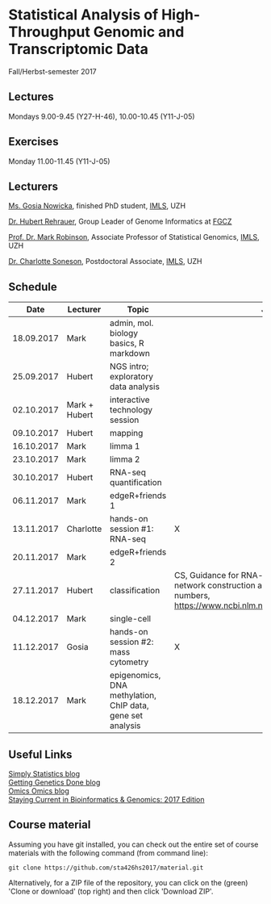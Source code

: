 # Statistical Analysis of High-Throughput Genomic and Transcriptomic Data 
Fall/Herbst-semester 2017

## Lectures
Mondays 9.00-9.45 (Y27-H-46), 10.00-10.45 (Y11-J-05)

## Exercises
Monday 11.00-11.45 (Y11-J-05)

## Lecturers

[Ms. Gosia Nowicka](https://www.researchgate.net/profile/Malgorzata_Nowicka), finished PhD student, [IMLS](http://www.imls.uzh.ch/index.html), UZH  

[Dr. Hubert Rehrauer](http://www.fgcz.ch/the-center/people/rehrauer.html), Group Leader of Genome Informatics at [FGCZ](http://www.fgcz.ch/)  

[Prof. Dr. Mark Robinson](http://www.imls.uzh.ch/research/robinson.html), Associate Professor of Statistical Genomics, [IMLS](http://www.imls.uzh.ch/index.html), UZH  

[Dr. Charlotte Soneson](http://csoneson.github.io/), Postdoctoral Associate, [IMLS](http://www.imls.uzh.ch/index.html), UZH  


## Schedule

| Date  | Lecturer | Topic | JC1 | JC2 
| --- | --- | --- | --- | --- | 
| 18.09.2017  | Mark  | admin, mol. biology basics, R markdown | | |
| 25.09.2017  | Hubert  | NGS intro; exploratory data analysis | | |
| 02.10.2017  | Mark + Hubert  | interactive technology session  | | |
| 09.10.2017  | Hubert  | mapping  | | |
| 16.10.2017  | Mark  | limma 1   | | |
| 23.10.2017  | Mark  | limma 2  | | |
| 30.10.2017  | Hubert  | RNA-seq quantification   |  | |
| 06.11.2017  | Mark  | edgeR+friends 1 |  | |
| 13.11.2017  | Charlotte  | hands-on session #1: RNA-seq  | X | X |
| 20.11.2017  | Mark  | edgeR+friends 2  |  |  |
| 27.11.2017  | Hubert  | classification  | CS, Guidance for RNA-seq co-expression network construction and analysis: safety in numbers, https://www.ncbi.nlm.nih.gov/pubmed/25717192 |  |
| 04.12.2017  | Mark  | single-cell  |  |  |
| 11.12.2017  | Gosia  | hands-on session #2: mass cytometry  | X | X |
| 18.12.2017  | Mark  | epigenomics, DNA methylation, ChIP data, gene set analysis  |  |  |


## Useful Links
[Simply Statistics blog](http://simplystatistics.org/archive/)  
[Getting Genetics Done blog](http://www.gettinggeneticsdone.com/)  
[Omics Omics blog](http://omicsomics.blogspot.ch/)  
[Staying Current in Bioinformatics & Genomics: 2017 Edition](http://www.gettinggeneticsdone.com/2017/02/staying-current-in-bioinformatics-genomics-2017.html)

## Course material

Assuming you have git installed, you can check out the entire set of course materials with the following command (from command line):
```
git clone https://github.com/sta426hs2017/material.git
```  
Alternatively, for a ZIP file of the repository, you can click on the (green) 'Clone or download' (top right) and then click 'Download ZIP'.
